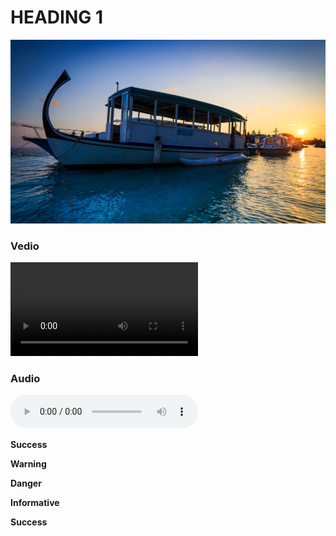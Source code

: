 # HEADING 1

![](/assets/Pasted%20image.png)


### Vedio
![box-vedio.mp4](/assets/sample-5s.mp4)

### Audio
![box-vedio.mp3](/assets/ringtone-193209.mp3)


**Success**

**Warning**

**Danger**

**Informative**

**Success**
